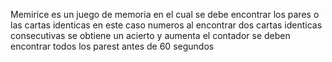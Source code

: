 Memirice es un juego de memoria 
en el cual se debe encontrar los pares o las cartas identicas en este caso numeros
al encontrar dos cartas identicas consecutivas se obtiene un acierto y aumenta el contador
se deben encontrar todos los parest antes de 60 segundos